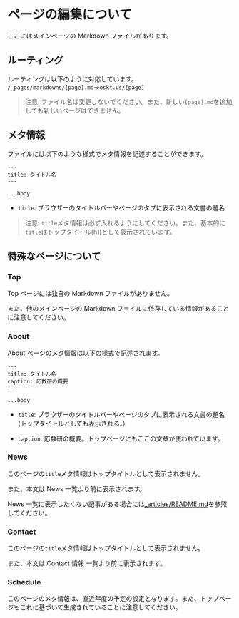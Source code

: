 # ページの編集について

ここにはメインページの Markdown ファイルがあります。

## ルーティング

ルーティングは以下のように対応しています。
`/_pages/markdowns/[page].md`→`oskt.us/[page]`

> 注意: ファイル名は変更しないでください。また、新しい`[page].md`を追加しても新しいページはできません。

## メタ情報

ファイルには以下のような様式でメタ情報を記述することができます。

```
---
title: タイトル名
---

...body
```

- `title`: ブラウザーのタイトルバーやページのタブに表示される文書の題名

> 注意: `title`メタ情報は必ず入れるようにしてください。また、基本的に`title`はトップタイトル(h1)として表示されています。

## 特殊なページについて

### Top

Top ページには独自の Markdown ファイルがありません。

また、他のメインページの Markdown ファイルに依存している情報があることに注意してください。

### About

About ページのメタ情報は以下の様式で記述されます。

```
---
title: タイトル名
caption: 応数研の概要
---

...body
```

- `title`: ブラウザーのタイトルバーやページのタブに表示される文書の題名(トップタイトルとしても表示される。)

- `caption`: 応数研の概要。トップページにもここの文章が使われています。

### News

このページの`title`メタ情報はトップタイトルとして表示されません。

また、本文は News 一覧より前に表示されます。

News 一覧に表示したくない記事がある場合には[\_articles/README.md]()を参照してください。

### Contact

このページの`title`メタ情報はトップタイトルとして表示されません。

また、本文は Contact 情報 一覧より前に表示されます。

### Schedule

このページのメタ情報は、直近年度の予定の設定となります。また、トップページもこれに基づいて生成されていることに注意してください。
